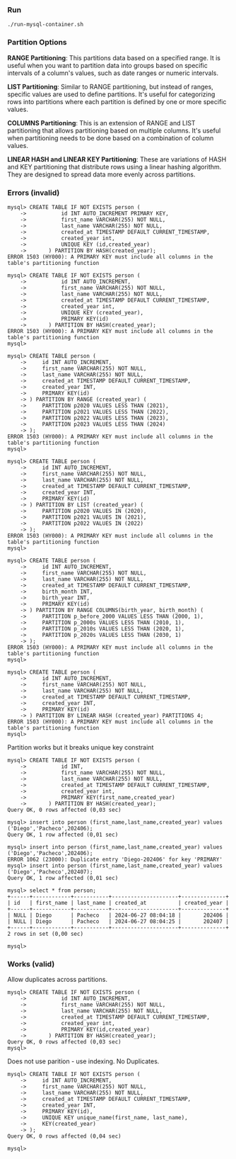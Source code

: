 ### Run
```
./run-mysql-container.sh
```

### Partition Options

**RANGE Partitioning**: This partitions data based on a specified range. It is useful when you want to partition data into groups based on specific intervals of a column's values, such as date ranges or numeric intervals.

**LIST Partitioning**: Similar to RANGE partitioning, but instead of ranges, specific values are used to define partitions. It's useful for categorizing rows into partitions where each partition is defined by one or more specific values.

**COLUMNS Partitioning**: This is an extension of RANGE and LIST partitioning that allows partitioning based on multiple columns. It's useful when partitioning needs to be done based on a combination of column values.

**LINEAR HASH and LINEAR KEY Partitioning**: These are variations of HASH and KEY partitioning that distribute rows using a linear hashing algorithm. They are designed to spread data more evenly across partitions.


### Errors (invalid)

```
mysql> CREATE TABLE IF NOT EXISTS person (
    ->           id INT AUTO_INCREMENT PRIMARY KEY,
    ->           first_name VARCHAR(255) NOT NULL,
    ->           last_name VARCHAR(255) NOT NULL,
    ->           created_at TIMESTAMP DEFAULT CURRENT_TIMESTAMP,
    ->           created_year int,
    ->           UNIQUE KEY (id,created_year)
    ->       ) PARTITION BY HASH(created_year);
ERROR 1503 (HY000): A PRIMARY KEY must include all columns in the table's partitioning function
```

```
mysql> CREATE TABLE IF NOT EXISTS person (
    ->           id INT AUTO_INCREMENT,
    ->           first_name VARCHAR(255) NOT NULL,
    ->           last_name VARCHAR(255) NOT NULL,
    ->           created_at TIMESTAMP DEFAULT CURRENT_TIMESTAMP,
    ->           created_year int,
    ->           UNIQUE KEY (created_year),
    ->           PRIMARY KEY(id)
    ->       ) PARTITION BY HASH(created_year);
ERROR 1503 (HY000): A PRIMARY KEY must include all columns in the table's partitioning function
mysql>
```

```
mysql> CREATE TABLE person (
    ->     id INT AUTO_INCREMENT,
    ->     first_name VARCHAR(255) NOT NULL,
    ->     last_name VARCHAR(255) NOT NULL,
    ->     created_at TIMESTAMP DEFAULT CURRENT_TIMESTAMP,
    ->     created_year INT,
    ->     PRIMARY KEY(id)
    -> ) PARTITION BY RANGE (created_year) (
    ->     PARTITION p2020 VALUES LESS THAN (2021),
    ->     PARTITION p2021 VALUES LESS THAN (2022),
    ->     PARTITION p2022 VALUES LESS THAN (2023),
    ->     PARTITION p2023 VALUES LESS THAN (2024)
    -> );
ERROR 1503 (HY000): A PRIMARY KEY must include all columns in the table's partitioning function
mysql> 
```

```
mysql> CREATE TABLE person (
    ->     id INT AUTO_INCREMENT,
    ->     first_name VARCHAR(255) NOT NULL,
    ->     last_name VARCHAR(255) NOT NULL,
    ->     created_at TIMESTAMP DEFAULT CURRENT_TIMESTAMP,
    ->     created_year INT,
    ->     PRIMARY KEY(id)
    -> ) PARTITION BY LIST (created_year) (
    ->     PARTITION p2020 VALUES IN (2020),
    ->     PARTITION p2021 VALUES IN (2021),
    ->     PARTITION p2022 VALUES IN (2022)
    -> );
ERROR 1503 (HY000): A PRIMARY KEY must include all columns in the table's partitioning function
mysql> 
```

```
mysql> CREATE TABLE person (
    ->     id INT AUTO_INCREMENT,
    ->     first_name VARCHAR(255) NOT NULL,
    ->     last_name VARCHAR(255) NOT NULL,
    ->     created_at TIMESTAMP DEFAULT CURRENT_TIMESTAMP,
    ->     birth_month INT,
    ->     birth_year INT,
    ->     PRIMARY KEY(id)
    -> ) PARTITION BY RANGE COLUMNS(birth_year, birth_month) (
    ->     PARTITION p_before_2000 VALUES LESS THAN (2000, 1),
    ->     PARTITION p_2000s VALUES LESS THAN (2010, 1),
    ->     PARTITION p_2010s VALUES LESS THAN (2020, 1),
    ->     PARTITION p_2020s VALUES LESS THAN (2030, 1)
    -> );
ERROR 1503 (HY000): A PRIMARY KEY must include all columns in the table's partitioning function
mysql> 
```

```
mysql> CREATE TABLE person (
    ->     id INT AUTO_INCREMENT,
    ->     first_name VARCHAR(255) NOT NULL,
    ->     last_name VARCHAR(255) NOT NULL,
    ->     created_at TIMESTAMP DEFAULT CURRENT_TIMESTAMP,
    ->     created_year INT,
    ->     PRIMARY KEY(id)
    -> ) PARTITION BY LINEAR HASH (created_year) PARTITIONS 4;
ERROR 1503 (HY000): A PRIMARY KEY must include all columns in the table's partitioning function
mysql> 
```

Partition works but it breaks unique key constraint
```
mysql> CREATE TABLE IF NOT EXISTS person (
    ->           id INT,
    ->           first_name VARCHAR(255) NOT NULL,
    ->           last_name VARCHAR(255) NOT NULL,
    ->           created_at TIMESTAMP DEFAULT CURRENT_TIMESTAMP,
    ->           created_year int,
    ->           PRIMARY KEY(first_name,created_year)
    ->       ) PARTITION BY HASH(created_year);
Query OK, 0 rows affected (0,03 sec)

mysql> insert into person (first_name,last_name,created_year) values ('Diego','Pacheco',202406);
Query OK, 1 row affected (0,01 sec)

mysql> insert into person (first_name,last_name,created_year) values ('Diego','Pacheco',202406);
ERROR 1062 (23000): Duplicate entry 'Diego-202406' for key 'PRIMARY'
mysql> insert into person (first_name,last_name,created_year) values ('Diego','Pacheco',202407);
Query OK, 1 row affected (0,01 sec)

mysql> select * from person;
+------+------------+-----------+---------------------+--------------+
| id   | first_name | last_name | created_at          | created_year |
+------+------------+-----------+---------------------+--------------+
| NULL | Diego      | Pacheco   | 2024-06-27 08:04:18 |       202406 |
| NULL | Diego      | Pacheco   | 2024-06-27 08:04:25 |       202407 |
+------+------------+-----------+---------------------+--------------+
2 rows in set (0,00 sec)

mysql> 

```


### Works (valid)

Allow duplicates across partitions.
```
mysql> CREATE TABLE IF NOT EXISTS person (
    ->           id INT AUTO_INCREMENT,
    ->           first_name VARCHAR(255) NOT NULL,
    ->           last_name VARCHAR(255) NOT NULL,
    ->           created_at TIMESTAMP DEFAULT CURRENT_TIMESTAMP,
    ->           created_year int,
    ->           PRIMARY KEY(id,created_year)
    ->       ) PARTITION BY HASH(created_year);
Query OK, 0 rows affected (0,03 sec)
mysql> 
```

Does not use parition - use indexing. No Duplicates.
```
mysql> CREATE TABLE IF NOT EXISTS person (
    ->     id INT AUTO_INCREMENT,
    ->     first_name VARCHAR(255) NOT NULL,
    ->     last_name VARCHAR(255) NOT NULL,
    ->     created_at TIMESTAMP DEFAULT CURRENT_TIMESTAMP,
    ->     created_year INT,
    ->     PRIMARY KEY(id),
    ->     UNIQUE KEY unique_name(first_name, last_name),
    ->     KEY(created_year)
    -> );
Query OK, 0 rows affected (0,04 sec)

mysql> 
```
